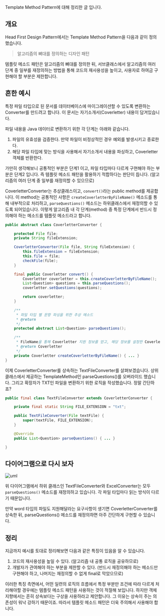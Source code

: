 Template Method Pattern에 대해 정리한 글 입니다. 

## 개요

Head First Design Pattern에서는 Template Method Pattern을 다음과 같이 정의했습니다.
> 알고리즘의 뼈대를 정의하는 디자인 패턴

템플릿 메소드 패턴은 알고리즘의 뼈대를 정의한 뒤, 서브클래스에서 알고리즘의 여러 단계 중 일부를 재정의하는 방법을 통해 코드의 재사용성을 높이고, 사용자로 하여금 구현해야 할 부분은 제한합니다.

## 흔한 예시

특정 파일 타입으로 된 문서를 데이터베이스에 마이그레이션할 수 있도록 변환하는 Converter를 만드려고 합니다. 이 문서는 자기소개서(Coverletter) 내용이 담겨있습니다.

파일 내용을 Java 데이터로 변환하기 위한 각 단계는 아래와 같습니다.
1. 파일의 유효성을 검증한다. 만약 파일이 비정상적인 경우 예외를 발생시키고 종료한다.
2. 해당 파일 타입에 맞는 방식을 사용해서 자기소개서 내용을 파싱하고, Coverletter 객체를 반환한다.

가만히 생각해보니 공통적인 부분은 단계1 이고, 파일 타입마다 다르게 구현해야 하는 부분은 단계2 입니다. 즉 템플릿 메소드 패턴을 활용하기 적합하다는 판단이 듭니다. (알고리즘의 여러 단계 중 일부를 재정의할 수 있으므로)

CoverletterConverter는 추상클래스이고, `convert()`라는 public method를 제공합니다. 이 method는 공통적인 사항은 `createCoverletterByFileName()` 메소드를 통해 내부적으로 처리하고, `parseQuestions()` 메소드는 하위클래스에서 재정의할 수 있도록 되어있습니다. 이렇게 알고리즘 내 각 단계(method) 중 특정 단계에서 반드시 정의해야 하는 메소드를 템플릿 메소드라고 합니다.

```java
public abstract class CoverletterConverter {

    protected File file;
    private String fileExtension;

    CoverletterConverter(File file, String fileExtension) {
        this.fileExtension = fileExtension;
        this.file = file;
        checkFile(file);
    }

    final public Coverletter convert() {
        Coverletter coverletter = this.createCoverletterByFileName();
        List<Question> questions = this.parseQuestions();
        coverletter.setQuestions(questions);

        return coverletter;
    }

    /**
     * 파일 타입 별 문항 파싱을 위한 추상 메소드
     * @return
     */
    protected abstract List<Question> parseQuestions();

    /**
     * FileName을 통해 Coverletter 지원 정보를 얻고, 해당 정보를 설정한 Coverletter 객체를 생성한다.
     * @return Coverletter
     */
    private Coverletter createCoverletterByFileName() { ... }
}
```

이제 CoverletterConverter를 상속하는 TextFileConverter를 살펴보겠습니다. 상위 클래스에서 제공하는 TemplateMethod인 parseQuestions()를 오버라이드 했습니다. 그리고 확장자가 TXT인 파일을 변환하기 위한 로직을 작성했습니다. 정말 간단하죠? 

```java
public final class TextFileConverter extends CoverletterConverter {

    private final static String FILE_EXTENSION = "txt";

    public TextFileConverter(File textFile) {
        super(textFile, FILE_EXTENSION);
    }

    @Override
    public List<Question> parseQuestions() { ... }

}
```

## 다이어그램으로 다시 보자
![uml](https://raw.githubusercontent.com/momentjin/study/master/resource/image/uml-template-method.png)

위 다이어그램에서 하위 클래스인 TextFileConverter와 ExcelConverter는 모두 `parseQuestions()` 메소드를 재정의하고 있습니다. 각 파일 타입마다 읽는 방식이 다르기 때문입니다.

만약 word 타입의 파일도 지원해달라는 요구사항이 생기면 CoverletterConverter를 상속한 뒤, parseQuestions() 메소드를 재정의하면 아주 간단하게 구현할 수 있습니다.

## 정리

지금까지 예시를 토대로 정리해보면 다음과 같은 특징이 있음을 알 수 있습니다.
1. 코드의 재사용성을 높일 수 있다. (알고리즘 내 공통 로직을 공유하므로)
2. 개발자가 관여해야 하는 부분을 제한할 수 있다. (반드시 재정의해야 하는 메소드만 구현해야 하고, 나머지는 재정의할 수 없게 final로 막았으므로)

이러한 특징 측면에서, 어떤 일련의 로직의 흐름에서 특정 부분만 조건에 따라 다르게 처리해야할 경우에는 템플릿 메소드 패턴을 사용하는 것이 적절해 보입니다. 하지만 객체지향에서는 흔히 상속보다는 구상을 사용하라고 제안합니다. 그 이유는 상속이 주는 의존성이 워낙 강하기 때문이죠. 따라서 템플릿 메소드 패턴은 더욱 주의해서 사용해야 합니다. 
